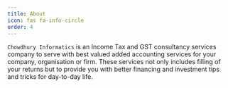 ```yaml
---
title: About
icon: fas fa-info-circle
order: 4
---
```


`Chowdhury Informatics` is an Income Tax and GST consultancy services company to serve with best valued added accounting services for your company, organisation or firm. These services not only includes filling of your returns but to provide you with better financing and investment tips and tricks for day-to-day life.